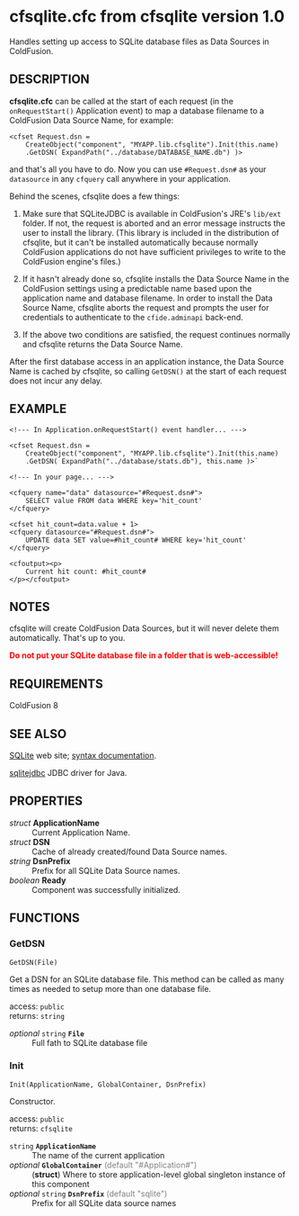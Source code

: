 # cfsqlite.cfc from cfsqlite version 1.0

Handles setting up access to SQLite database files as Data Sources in ColdFusion.

## DESCRIPTION

**cfsqlite.cfc** can be called at the start of each request (in the `onRequestStart()` Application event) to map a database filename to a ColdFusion Data Source Name, for example:

    <cfset Request.dsn =
        CreateObject("component", "MYAPP.lib.cfsqlite").Init(this.name)
        .GetDSN( ExpandPath("../database/DATABASE_NAME.db") )>

and that's all you have to do. Now you can use `#Request.dsn#` as your `datasource` in any `cfquery` call anywhere in your application.

Behind the scenes, cfsqlite does a few things:

1. Make sure that SQLiteJDBC is available in ColdFusion's JRE's `lib/ext` folder. If not, the request is aborted and an error message instructs the user to install the library. (This library is included in the distribution of cfsqlite, but it can't be installed automatically because normally ColdFusion applications do not have sufficient privileges to write to the ColdFusion engine's files.)

2. If it hasn't already done so, cfsqlite installs the Data Source Name in the ColdFusion settings using a predictable name based upon the application name and database filename. In order to install the Data Source Name, cfsqlite aborts the request and prompts the user for credentials to authenticate to the `cfide.adminapi` back-end.

3. If the above two conditions are satisfied, the request continues normally and cfsqlite returns the Data Source Name.

After the first database access in an application instance, the Data Source Name is cached by cfsqlite, so calling `GetDSN()` at the start of each request does not incur any delay.

## EXAMPLE

    <!--- In Application.onRequestStart() event handler... --->
    
    <cfset Request.dsn =
        CreateObject("component", "MYAPP.lib.cfsqlite").Init(this.name)
        .GetDSN( ExpandPath("../database/stats.db"), this.name )>`
    
    <!--- In your page... --->
	
    <cfquery name="data" datasource="#Request.dsn#">
        SELECT value FROM data WHERE key='hit_count'
    </cfquery>
    
    <cfset hit_count=data.value + 1>
    <cfquery datasource="#Request.dsn#">
        UPDATE data SET value=#hit_count# WHERE key='hit_count'
    </cfquery>
    
    <cfoutput><p>
        Current hit count: #hit_count#
    </p></cfoutput>

## NOTES

cfsqlite will create ColdFusion Data Sources, but it will never delete them automatically. That's up to you.

<b style="color: red;">Do not put your SQLite database file in a folder that is web-accessible!</b>

## REQUIREMENTS

ColdFusion 8

## SEE ALSO

[SQLite](http://sqlite.org/) web site; [syntax documentation](http://sqlite.org/lang.html).

[sqlitejdbc](http://www.zentus.com/sqlitejdbc/) JDBC driver for Java.

## PROPERTIES

<dl><dt><i>struct</i> <b>ApplicationName</b></dt>
<dd>Current Application Name.</dd>
<dt><i>struct</i> <b>DSN</b></dt>
<dd>Cache of already created/found Data Source names.</dd>
<dt><i>string</i> <b>DsnPrefix</b></dt>
<dd>Prefix for all SQLite Data Source names.</dd>
<dt><i>boolean</i> <b>Ready</b></dt>
<dd>Component was successfully initialized.</dd></dl>

## FUNCTIONS

### GetDSN

`GetDSN(File)`

Get a DSN for an SQLite database file. This method can be called as many times as needed to setup more than one database file.

access: `public`<br>
returns: `string`

<dl><dt><i>optional</i> <code>string</code> <b><code>File</code></b></dt><dd>Full fath to SQLite database file</dd></dl>

### Init

`Init(ApplicationName, GlobalContainer, DsnPrefix)`

Constructor.

access: `public`<br>
returns: `cfsqlite`

<dl><dt><code>string</code> <b><code>ApplicationName</code></b></dt><dd>The name of the current application</dd>

<dt><i>optional</i> <b><code>GlobalContainer</code></b> <span style="color: Gray;">(default "#Application#")</span></dt><dd>(<b>struct</b>) Where to store application-level global singleton instance of this component</dd>

<dt><i>optional</i> <code>string</code> <b><code>DsnPrefix</code></b> <span style="color: Gray;">(default "sqlite")</span></dt><dd>Prefix for all SQLite data source names</dd></dl>

